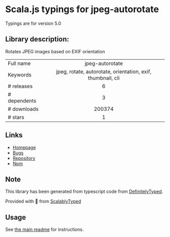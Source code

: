 
# Scala.js typings for jpeg-autorotate

Typings are for version 5.0

## Library description:
Rotates JPEG images based on EXIF orientation

|                    |                 |
| ------------------ | :-------------: |
| Full name          | jpeg-autorotate |
| Keywords           | jpeg, rotate, autorotate, orientation, exif, thumbnail, cli |
| # releases         | 6 |
| # dependents       | 3 |
| # downloads        | 200374 |
| # stars            | 1 |

## Links
- [Homepage](https://github.com/johansatge/jpeg-autorotate#readme)
- [Bugs](https://github.com/johansatge/jpeg-autorotate/issues)
- [Repository](https://github.com/johansatge/jpeg-autorotate)
- [Npm](https://www.npmjs.com/package/jpeg-autorotate)
    


## Note
This library has been generated from typescript code from [DefinitelyTyped](https://definitelytyped.org).

Provided with :purple_heart: from [ScalablyTyped](https://github.com/oyvindberg/ScalablyTyped)

## Usage
See [the main readme](../../readme.md) for instructions.


